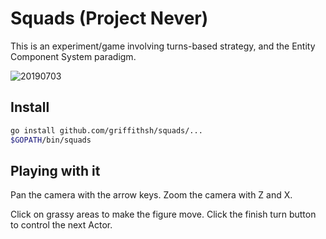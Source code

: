 # Squads (Project Never)

This is an experiment/game involving turns-based strategy, and the Entity
Component System paradigm.

![20190703](https://user-images.githubusercontent.com/11085049/60550504-8d591d80-9d6b-11e9-9c16-31f79e2f18c4.png "Squads")

## Install

```bash
go install github.com/griffithsh/squads/...
$GOPATH/bin/squads
```

## Playing with it

Pan the camera with the arrow keys. Zoom the camera with Z and X.

Click on grassy areas to make the figure move. Click the finish turn button to control the next Actor.
